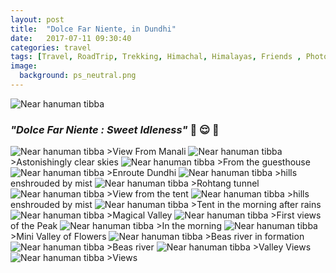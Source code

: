 ```yaml
---
layout: post
title:  "Dolce Far Niente, in Dundhi"
date:   2017-07-11 09:30:40
categories: travel
tags: [Travel, RoadTrip, Trekking, Himachal, Himalayas, Friends , Photoblog, WeekendDiaries]
image:
  background: ps_neutral.png
---
```


<img src="http://i.imgur.com/LAUCe6i.png" alt="Near hanuman tibba">

### *"Dolce Far Niente : Sweet Idleness"* :milky_way: :relieved: :milky_way:

<img src="http://i.imgur.com/86mttFl.png" alt="Near hanuman tibba">
>View From Manali

<img src="http://i.imgur.com/aW7t291.png" alt="Near hanuman tibba">
>Astonishingly clear skies

<img src="http://i.mgur.com/mP2wjP1.png" alt="Near hanuman tibba">
>From the guesthouse

<img src="http://i.imgur.com/hTwDTbz.png" alt="Near hanuman tibba">
>Enroute Dundhi

<img src="http://i.imgur.com/HmXUJA4.png" alt="Near hanuman tibba">
>hills enshrouded by mist 

<img src="http://i.imgur.com/kO6CE4c.png" alt="Near hanuman tibba">
>Rohtang tunnel

<img src="http://i.imgur.com/Icxq5V6.png" alt="Near hanuman tibba">
>View from the tent

<img src="http://i.imgur.com/scr33og.png" alt="Near hanuman tibba">
>hills enshrouded by mist

<img src="http://i.imgur.com/YAmOrB2.png" alt="Near hanuman tibba">
>Tent in the morning after rains

<img src="http://i.imgur.com/QyCJ79A.png" alt="Near hanuman tibba">
>Magical Valley

<img src="http://i.imgur.com/nWMlo5d.png" alt="Near hanuman tibba">
>First views of the Peak

<img src="http://i.imgur.com/ypC5Jcp.png" alt="Near hanuman tibba">
>In the morning

<img src="http://i.imgur.com/gXlY9z4.png" alt="Near hanuman tibba">
>Mini Valley of Flowers

<img src="http://i.imgur.com/AWhlwEq.png" alt="Near hanuman tibba">
>Beas river in formation

<img src="http://i.mgur.com/DUyG1dv.png" alt="Near hanuman tibba">
>Beas river

<img src="http://i.imgur.com/GYzH2C5.png" alt="Near hanuman tibba">
>Valley Views

<img src="http://i.imgur.com/43hLRhl.png" alt="Near hanuman tibba">
>Views 
